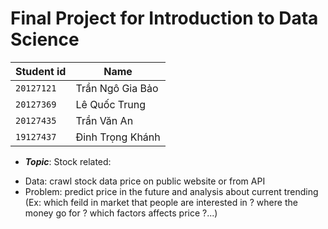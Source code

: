 # Final Project for Introduction to Data Science


 | **Student id** | **Name**             |
 | ---------- | ---------------- |
 | `20127121`   | Trần Ngô Gia Bảo |
 | `20127369`   | Lê Quốc Trung    |
 | `20127435`   | Trần Văn An      |
 | `19127437`   | Đinh Trọng Khánh |
 
 
 
 + ***Topic***:
  Stock related:
  - Data: crawl stock data price on public website or from API
  - Problem: predict price in the future and analysis about current trending (Ex: which feild in market that people are interested in ? where the money go for ? which factors affects price ?...)
